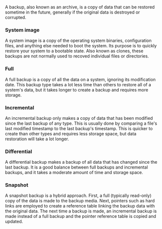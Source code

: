 A backup, also known as an archive, is a copy of data that can be restored sometime in the future, generally if the original data is destroyed or corrupted.

### System image
A system image is a copy of the operating system binaries, configuration files, and anything else needed to boot the system. Its purpose is to quickly restore your system to a bootable state. Also known as clones, these backups are not normally used to recoved individual files or directories.

### Full
A full backup is a copy of all the data on a system, ignoring its modification date. This backup type takes a lot less time than others to restore all of a system's data, but it takes longer to create a backup and requires more storage.

### Incremental
An incremental backup only makes a copy of data that has been modified since the last backup of any type. This is usually done by comparing a file's last modified timestamp to the last backup's timestamp. This is quicker to create than other types and requires less storage space, but data restoration will take a lot longer.

### Differential
A differential backup makes a backup of all data that has changed since the last backup. It is a good balance between full backups and incremental backups, and it takes a moderate amount of time and storage space.

### Snapshot
A snapshot backup is a hybrid approach. First, a full (typically read-only) copy of the data is made to the backup media. Next, pointers such as hard links are employed to create a reference table linking the backup data with the original data. The next time a backup is made, an incremental backup is made instead of a full backup and the pointer reference table is copied and updated.